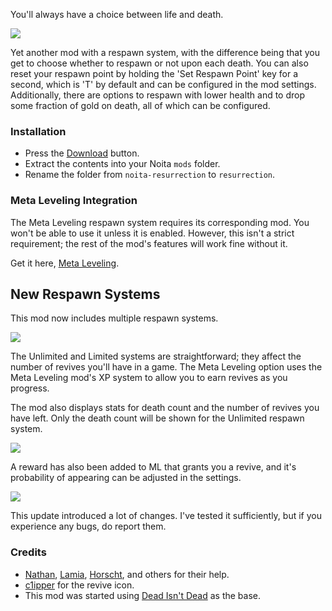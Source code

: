 You'll always have a choice between life and death.

![](https://i.imgur.com/aEdbVQv.gif)

Yet another mod with a respawn system, with the difference being that you get to choose whether to respawn or not upon each death. You can also reset your respawn point by holding the 'Set Respawn Point' key for a second, which is 'T' by default and can be configured in the mod settings. Additionally, there are options to respawn with lower health and to drop some fraction of gold on death, all of which can be configured.

### Installation

- Press the [Download](https://github.com/nozwock/noita-resurrection/archive/refs/heads/main.zip) button.
- Extract the contents into your Noita `mods` folder.
- Rename the folder from `noita-resurrection` to `resurrection`.


### Meta Leveling Integration
The Meta Leveling respawn system requires its corresponding mod. You won't be able to use it unless it is enabled. However, this isn't a strict requirement; the rest of the mod's features will work fine without it.

Get it here, [Meta Leveling](https://steamcommunity.com/sharedfiles/filedetails/?id=3338209310).

## New Respawn Systems
This mod now includes multiple respawn systems.

![](https://i.imgur.com/RnHwsXh.gif)

The Unlimited and Limited systems are straightforward; they affect the number of revives you'll have in a game. The Meta Leveling option uses the Meta Leveling mod's XP system to allow you to earn revives as you progress.

The mod also displays stats for death count and the number of revives you have left. Only the death count will be shown for the Unlimited respawn system.

![](https://i.imgur.com/g1XE4dX.png)


A reward has also been added to ML that grants you a revive, and it's probability of appearing can be adjusted in the settings.

![](https://i.imgur.com/uU3Xqpq.png)


This update introduced a lot of changes. I've tested it sufficiently, but if you experience any bugs, do report them.

### Credits

- [Nathan](https://github.com/NathanSnail), [Lamia](https://steamcommunity.com/id/lamia_zamia), [Horscht](https://steamcommunity.com/profiles/76561198165288511), and others for their help.
- [c1ipper](https://discordapp.com/users/717912459276582933) for the revive icon.
- This mod was started using [Dead Isn't Dead](https://steamcommunity.com/sharedfiles/filedetails/?id=2007426411) as the base.

